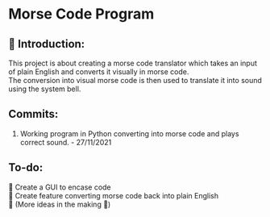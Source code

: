 # Morse Code Program
## 🍼 Introduction:  
This project is about creating a morse code translator which takes an input of plain English and converts it visually in morse code.  
The conversion into visual morse code is then used to translate it into sound using the system bell.    

## Commits:
1. Working program in Python converting into morse code and plays correct sound. - 27/11/2021  

## To-do:
🔨 Create a GUI to encase code    
🔨 Create feature converting morse code back into plain English  
🔨 (More ideas in the making 🚀)  
